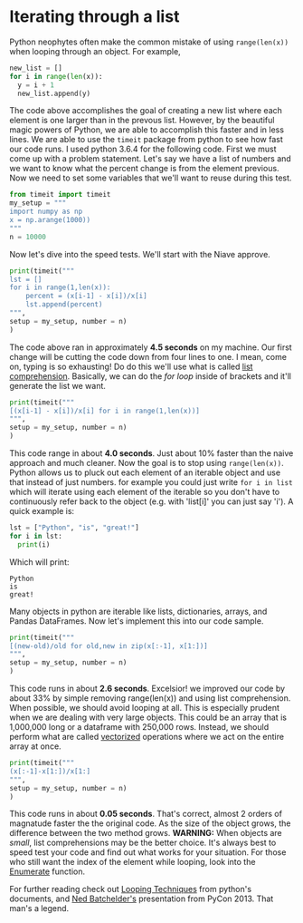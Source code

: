 # Iterating through a list
Python neophytes often make the common mistake of using ```range(len(x))``` when looping through an object. For example, 
```python
new_list = []
for i in range(len(x)):
  y = i + 1
  new_list.append(y)
```
The code above accomplishes the goal of creating a new list where each element is one larger than in the prevous list.  However, by the beautiful magic powers of Python, we are able to accomplish this faster and in less lines.  We are able to use the ```timeit``` package from python to see how fast our code runs. I used python 3.6.4 for the following code.  First we must come up with a problem statement. Let's say we have a list of numbers and we want to know what the percent change is from the element previous.  Now we need to set some variables that we'll want to reuse during this test. 
```python
from timeit import timeit
my_setup = """
import numpy as np
x = np.arange(1000))
"""
n = 10000
```
Now let's dive into the speed tests.
We'll start with the Niave approve.
```python
print(timeit("""
lst = []
for i in range(1,len(x)):
    percent = (x[i-1] - x[i])/x[i]
    lst.append(percent)
""",
setup = my_setup, number = n)
)
```
The code above ran in approximately **4.5 seconds** on my machine.  Our first change will be cutting the code down from four lines to one.  I mean, come on, typing is so exhausting!  Do do this we'll use what is called [list comprehension](https://docs.python.org/3.6/tutorial/datastructures.html#list-comprehensions).  Basically, we can do the *for loop* inside of brackets and it'll generate the list we want. 
```python
print(timeit("""
[(x[i-1] - x[i])/x[i] for i in range(1,len(x))]
""",
setup = my_setup, number = n)
)
```
This code range in about **4.0 seconds**. Just about 10% faster than the naive approach and much cleaner.  Now the goal is to stop using ```range(len(x))```. Python allows us to pluck out each element of an iterable object and use that instead of just numbers. for example you could just write ```for i in list``` which will iterate using each element of the iterable so you don't have to continuously refer back to the object (e.g. with 'list[i]' you can just say 'i'). A quick example is:
```python
lst = ["Python", "is", "great!"]
for i in lst:
  print(i)
```
Which will print:
```
Python
is
great!
```
Many objects in python are iterable like lists, dictionaries, arrays, and Pandas DataFrames.
Now let's implement this into our code sample.
```python
print(timeit("""
[(new-old)/old for old,new in zip(x[:-1], x[1:])]
""",
setup = my_setup, number = n)
)
```
This code runs in about **2.6 seconds**. Excelsior! we improved our code by about 33% by simple removing range(len(x)) and using list comprehension.   When possible, we should avoid looping at all. This is especially prudent when we are dealing with very large objects. This could be an array that is 1,000,000 long or a dataframe with 250,000 rows.  Instead, we should perform what are called [vectorized](https://en.wikipedia.org/wiki/Array_programming) operations where we act on the entire array at once. 
```python
print(timeit("""
(x[:-1]-x[1:])/x[1:]
""",
setup = my_setup, number = n)
)
```
This code runs in about **0.05 seconds**. That's correct, almost 2 orders of magnatude faster the the original code. As the size of the object grows, the difference between the two method grows.  **WARNING:** When objects are *small*, list comprehensions may be the better choice. It's always best to speed test your code and find out what works for your situation.  For those who still want the index of the element while looping, look into the [Enumerate](http://book.pythontips.com/en/latest/enumerate.html) function. 

For further reading check out [Looping Techniques](https://docs.python.org/3.6/tutorial/datastructures.html#tut-loopidioms) from python's documents, and [Ned Batchelder's](https://nedbatchelder.com/text/iter.html) presentation from PyCon 2013. That man's a legend.
